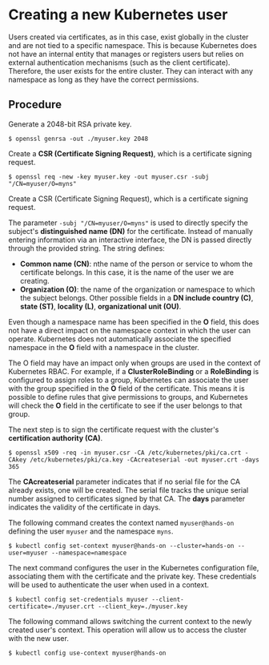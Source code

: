 # Creating a new Kubernetes user

Users created via certificates, as in this case, exist globally in the cluster and are not tied to a specific namespace. This is because Kubernetes does not have an internal entity that manages or registers users but relies on external authentication mechanisms (such as the client certificate). Therefore, the user exists for the entire cluster. They can interact with any namespace as long as they have the correct permissions.


## Procedure 

Generate a 2048-bit RSA private key.

```console
$ openssl genrsa -out ./myuser.key 2048
```

Create a **CSR (Certificate Signing Request)**, which is a certificate signing request.

```console
$ openssl req -new -key myuser.key -out myuser.csr -subj "/CN=myuser/O=myns"
```

Create a CSR (Certificate Signing Request), which is a certificate signing request.

The parameter `-subj "/CN=myuser/O=myns"` is used to directly specify the subject's **distinguished name (DN)** for the certificate. Instead of manually entering information via an interactive interface, the DN is passed directly through the provided string. The string defines:

- **Common name (CN)**: nthe name of the person or service to whom the certificate belongs. In this case, it is the name of the user we are creating.
- **Organization (O)**: the name of the organization or namespace to which the subject belongs. Other possible fields in a **DN include country (C)**, **state (ST)**, **locality (L)**, **organizational unit (OU)**.

Even though a namespace name has been specified in the **O** field, this does not have a direct impact on the namespace context in which the user can operate. Kubernetes does not automatically associate the specified namespace in the **O** field with a namespace in the cluster.

The O field may have an impact only when groups are used in the context of Kubernetes RBAC. For example, if a **ClusterRoleBinding** or a **RoleBinding** is configured to assign roles to a group, Kubernetes can associate the user with the group specified in the **O** field of the certificate. This means it is possible to define rules that give permissions to groups, and Kubernetes will check the **O** field in the certificate to see if the user belongs to that group.

The next step is to sign the certificate request with the cluster's **certification authority (CA)**.

```console
$ openssl x509 -req -in myuser.csr -CA /etc/kubernetes/pki/ca.crt -CAkey /etc/kubernetes/pki/ca.key -CAcreateserial -out myuser.crt -days 365
```

The **CAcreateserial** parameter indicates that if no serial file for the CA already exists, one will be created. The serial file tracks the unique serial number assigned to certificates signed by that CA. The **days** parameter indicates the validity of the certificate in days.

The following command creates the context named `myuser@hands-on` defining the user `myuser` and the namespace `myns`.

```console
$ kubectl config set-context myuser@hands-on --cluster=hands-on --user=myuser --namespace=namespace
```

The next command configures the user in the Kubernetes configuration file, associating them with the certificate and the private key. These credentials will be used to authenticate the user when used in a context.

```console
$ kubectl config set-credentials myuser --client-certificate=./myuser.crt --client_key=./myuser.key 
```

The following command allows switching the current context to the newly created user's context. This operation will allow us to access the cluster with the new user.

```console
$ kubectl config use-context myuser@hands-on
```